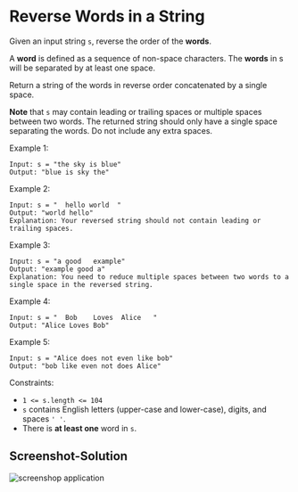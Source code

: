 # Reverse Words in a String


Given an input string ```s```, reverse the order of the <b>words</b>.

A <b>word</b> is defined as a sequence of non-space characters. The <b>words</b> in s will be separated by at least one space.

Return a string of the words in reverse order concatenated by a single space.

<b>Note</b> that ```s``` may contain leading or trailing spaces or multiple spaces between two words. The returned string should only have a single space separating the words. Do not include any extra spaces.

 

Example 1:
```
Input: s = "the sky is blue"
Output: "blue is sky the"
```

Example 2:
```
Input: s = "  hello world  "
Output: "world hello"
Explanation: Your reversed string should not contain leading or trailing spaces.
```

Example 3:
```
Input: s = "a good   example"
Output: "example good a"
Explanation: You need to reduce multiple spaces between two words to a single space in the reversed string.
```
Example 4:
```
Input: s = "  Bob    Loves  Alice   "
Output: "Alice Loves Bob"
```
Example 5:
```
Input: s = "Alice does not even like bob"
Output: "bob like even not does Alice"
```

Constraints:

- ```1 <= s.length <= 104```
- ```s``` contains English letters (upper-case and lower-case), digits, and spaces ```' '```.
- There is <b>at least one</b> word in ```s```.


Screenshot-Solution
---
![screenshop application](https://github.com/RefaelBeker7/C-Challenge-LeetCode/blob/main/Reverse%20Words%20in%20a%20String/Screenshot.png)

